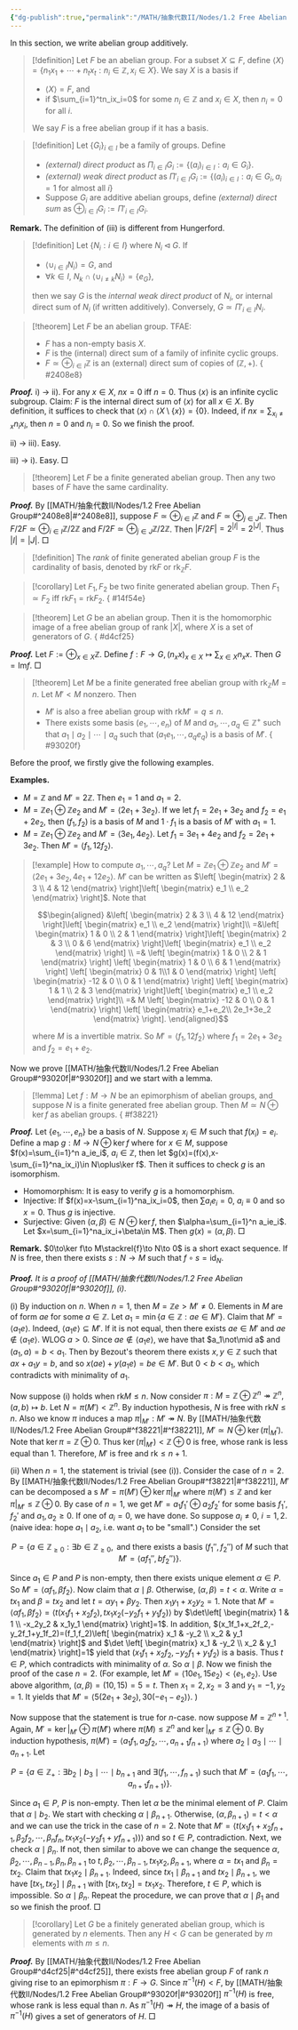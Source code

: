 ```yaml
---
{"dg-publish":true,"permalink":"/MATH/抽象代数II/Nodes/1.2 Free Abelian Group/","dgPassFrontmatter":true}
---
```



In this section, we write abelian group additively.

> [!definition]
> Let $F$ be an abelian group. For a subset $X\subseteq F$, define $\left\langle X\right\rangle=\{n_1x_1+\cdots+n_tx_t:n_i\in \mathbb{Z},x_i\in X\}$. We say $X$ is a basis if
> - $\left\langle X\right\rangle=F$, and
> - if $\sum_{i=1}^tn_ix_i=0$ for some $n_i\in \mathbb{Z}$ and $x_i\in X$, then $n_i=0$ for all $i$.
>   
> We say $F$ is a free abelian group if it has a basis.

> [!definition]
> Let $\{G_i\}_{i\in I}$ be a family of groups. Define
> - *(external) direct product* as $\Pi_{i\in I}G_i:=\{(a_i)_{i\in I}:a_i\in G_i\}$.
> - *(external) weak direct product* as $\Pi'_{i\in I}G_i:=\{(a_i)_{i\in I}:a_i\in G_i,a_i=1\mbox{ for almost all }i\}$
> - Suppose $G_i$ are additive abelian groups, define *(external) direct sum* as $\oplus_{i\in I}G_i:=\Pi'_{i\in I}G_i$.

**Remark.** The definition of (iii) is different from Hungerford.

> [!definition]
> Let $\{N_i:i\in I\}$ where $N_i\lhd G$. If
> - $\left\langle \cup_{i\in I}N_i\right\rangle=G$, and 
> - $\forall k\in I$, $N_k\cap\left\langle \cup_{i\neq k}N_i\right\rangle=\{e_G\}$,
> 
> then we say $G$ is the *internal weak direct product* of $N_i$, or internal direct sum of $N_i$ (if written additively). Conversely, $G\simeq\Pi'_{i\in I}N_i$.


> [!theorem]
> Let $F$ be an abelian group. TFAE:
> - $F$ has a non-empty basis $X$.
> - $F$ is the (internal) direct sum of a family of infinite cyclic groups.
> - $F\simeq\oplus_{i\in I}\mathbb{Z}$ is an (external) direct sum of copies of $(\mathbb{Z},+)$.
{ #2408e8}


**_Proof._**
i) -> ii). For any $x\in X$, $nx=0$ iff $n=0$. Thus $\left\langle x\right\rangle$ is an infinite cyclic subgroup. Claim: $F$ is the internal direct sum of $\left\langle x\right\rangle$ for all $x\in X$. By definition, it suffices to check that $\left\langle x\right\rangle\cap\left\langle X\setminus\{x\}\right\rangle=\{0\}$. Indeed, if $nx=\sum_{x_i\neq x} n_ix_i$, then $n=0$ and $n_i=0$. So we finish the proof.

ii) -> iii). Easy.

iii) -> i). Easy.
□

> [!theorem]
> Let $F$ be a finite generated abelian group. Then any two bases of $F$ have the same cardinality.

**_Proof._**
By [[MATH/抽象代数II/Nodes/1.2 Free Abelian Group#^2408e8\|#^2408e8]], suppose $F\simeq\oplus_{i\in I}\mathbb{Z}$ and $F\simeq\oplus_{j\in J}\mathbb{Z}$. Then $F/2F\simeq\oplus_{i\in I}\mathbb{Z}/2\mathbb{Z}$ and $F/2F\simeq\oplus_{j\in J}\mathbb{Z}/2\mathbb{Z}$. Then $|F/2F|=2^{|I|}=2^{|J|}$. Thus $|I|=|J|$.
□

> [!definition]
> The *rank* of finite generated abelian group $F$ is the cardinality of basis, denoted by $\mathrm{rk}F$ or $\mathrm{rk}_\mathbb{Z}F$.

> [!corollary]
> Let $F_1,F_2$ be two finite generated abelian group. Then $F_1\simeq F_2$ iff $\mathrm{rk}F_1=\mathrm{rk}F_2$.
{ #14f54e}


> [!theorem]
> Let $G$ be an abelian group. Then it is the homomorphic image of a free abelian group of rank $|X|$, where $X$ is a set of generators of $G$.
{ #d4cf25}


**_Proof._**
Let $F:=\oplus_{x\in X}\mathbb{Z}$. Define $f:F\to G,(n_xx)_{x\in X}\mapsto \sum_{x\in X}n_xx$. Then $G=\mathrm{Im} f$.
□

> [!theorem]
> Let $M$ be a finite generated free abelian group with $\mathrm{rk}_\mathbb{Z} M=n$. Let $M'<M$ nonzero. Then
> - $M'$ is also a free abelian group with $\mathrm{rk} M'=q\leqslant n$.
> - There exists some basis $(e_1,\cdots,e_n)$ of $M$ and $a_1,\cdots,a_q\in \mathbb{Z}^+$ such that $a_1\mid a_2\mid\cdots\mid a_q$ such that $(a_1e_1,\cdots,a_qe_q)$ is a basis of $M'$.
{ #93020f}


Before the proof, we firstly give the following examples.

**Examples.** 
- $M=\mathbb{Z}$ and $M'=2\mathbb{Z}$. Then $e_1=1$ and $a_1=2$.
- $M=\mathbb{Z}e_1\oplus \mathbb{Z}e_2$ and $M'=\left\langle 2e_1+3e_2\right\rangle$. If we let $f_1=2e_1+3e_2$ and $f_2=e_1+2e_2$, then $(f_1,f_2)$ is a basis of $M$ and $1\cdot f_1$ is a basis of $M'$ with $a_1=1$.
- $M=\mathbb{Z}{e_1}\oplus\mathbb{Z}e_2$ and $M'=\left\langle 3e_1,4e_2\right\rangle$. Let $f_1=3e_1+4e_2$ and $f_2=2e_1+3e_2$. Then $M'=\left\langle f_1,12f_2\right\rangle$.

> [!example] How to compute $a_1,\cdots,a_q$?
> Let $M=\mathbb{Z}{e_1}\oplus\mathbb{Z}e_2$ and $M'=\left\langle 2e_1+3e_2,4e_1+12e_2\right\rangle$. $M'$ can be written as $\left[ \begin{matrix} 2 & 3 \\ 4 & 12  \end{matrix} \right]\left[ \begin{matrix} e_1  \\ e_2  \end{matrix} \right]$. Note that
> 
> $$\begin{aligned}
> &\left[ \begin{matrix} 2 & 3 \\ 4 & 12  \end{matrix} \right]\left[ \begin{matrix} e_1  \\ e_2  \end{matrix} \right]\\
> =&\left[ \begin{matrix} 1 & 0 \\ 2 & 1  \end{matrix} \right]\left[ \begin{matrix} 2 & 3 \\ 0 & 6  \end{matrix} \right]\left[ \begin{matrix} e_1 \\ e_2  \end{matrix} \right] \\
> =& \left[ \begin{matrix} 1 & 0 \\ 2 & 1  \end{matrix} \right] \left[ \begin{matrix} 1 & 0 \\ 6 & 1  \end{matrix} \right] \left[ \begin{matrix} 0 & 1\\1 & 0  \end{matrix} \right] \left[ \begin{matrix} -12 & 0 \\ 0 & 1  \end{matrix} \right] \left[ \begin{matrix} 1 & 1 \\ 2 & 3  \end{matrix} \right]\left[ \begin{matrix} e_1 \\ e_2 \end{matrix} \right]\\
> =& M \left[ \begin{matrix} -12 & 0 \\ 0 & 1  \end{matrix} \right] \left[ \begin{matrix} e_1+e_2\\ 2e_1+3e_2  \end{matrix} \right].
> \end{aligned}$$
> 
> where $M$ is a invertible matrix. So $M'=\left\langle f_1,12 f_2\right\rangle$ where $f_1=2e_1+3e_2$ and $f_2=e_1+e_2$. 

Now we prove [[MATH/抽象代数II/Nodes/1.2 Free Abelian Group#^93020f\|#^93020f]] and we start with a lemma.

> [!lemma]
> Let $f:M\to N$ be an epimorphism of abelian groups, and suppose $N$ is a finite generated free abelian group. Then $M\simeq N\oplus \ker f$ as abelian groups.
{ #f38221}


**_Proof._**
Let $\{e_1,\cdots,e_n\}$ be a basis of $N$. Suppose $x_i\in M$ such that $f(x_i)=e_i$. Define a map $g:M\to N\oplus\ker f$ where for $x\in M$, suppose $f(x)=\sum_{i=1}^n a_ie_i$, $a_i\in \mathbb{Z}$, then let $g(x)=(f(x),x-\sum_{i=1}^na_ix_i)\in N\oplus\ker f$. Then it suffices to check $g$ is an isomorphism.

- Homomorphism: It is easy to verify $g$ is a homomorphism. 
- Injective: If $f(x)=x-\sum_{i=1}^na_ix_i=0$, then $\sum a_ie_i=0$, $a_i\equiv 0$ and so $x=0$. Thus $g$ is injective.
- Surjective: Given $(\alpha, \beta)\in N\oplus\ker f$, then $\alpha=\sum_{i=1}^n a_ie_i$. Let $x=\sum_{i=1}^na_ix_i+\beta\in M$. Then $g(x)=(\alpha,\beta)$.
□

**Remark.** $0\to\ker f\to M\stackrel{f}\to N\to 0$ is a short exact sequence. If $N$ is free, then there exists $s:N\to M$ such that $f\circ s=\mathrm{id}_N$.

**_Proof._** *It is a proof of [[MATH/抽象代数II/Nodes/1.2 Free Abelian Group#^93020f\|#^93020f]], (i)*. 

(i) By induction on $n$. When $n=1$, then $M=\mathbb{Z}e>M'\neq 0$. Elements in $M$ are of form $ae$ for some $a\in \mathbb{Z}$. Let $a_1=\min\{a\in \mathbb{Z}:ae\in M'\}$. Claim that $M'=\left\langle a_1e\right\rangle$. Indeed, $\left\langle a_1e\right\rangle\subseteq M'$. If it is not equal, then there exists $ae\in M'$ and $ae\notin\left\langle a_1e\right\rangle$. WLOG $a>0$. Since $ae\notin\left\langle a_1e\right\rangle$, we have that $a_1\not\mid a$ and $(a_1,a)=b<a_1$. Then by Bezout's theorem there exists $x,y\in \mathbb{Z}$ such that $ax+a_1y=b$, and so $x(ae)+y(a_1e)=be\in M'$. But $0<b<a_1$, which contradicts with minimality of $a_1$.

Now suppose (i) holds when $\mathrm{rk} M\leqslant n$. Now consider $\pi:M=\mathbb{Z}\oplus \mathbb{Z}^n\twoheadrightarrow \mathbb{Z}^n,(a,b)\mapsto b$. Let $N=\pi(M')<\mathbb{Z}^n$. By induction hypothesis, $N$ is free with $\mathrm{rk}N\leqslant n$. Also we know $\pi$ induces a map $\pi|_{M'}:M'\twoheadrightarrow N$. By [[MATH/抽象代数II/Nodes/1.2 Free Abelian Group#^f38221\|#^f38221]], $M'\simeq N\oplus\ker(\pi|_M')$. Note that $\ker\pi=\mathbb{Z}\oplus 0$. Thus $\ker(\pi|_{M'})<\mathbb{Z}\oplus 0$ is free, whose rank is less equal than $1$. Therefore, $M'$ is free and $\mathrm{rk}\leqslant n+1$. 

(ii) When $n=1$, the statement is trivial (see (i)). Consider the case of $n=2$. By [[MATH/抽象代数II/Nodes/1.2 Free Abelian Group#^f38221\|#^f38221]], $M'$ can be decomposed a s $M'=\pi(M')\oplus\ker\pi|_{M'}$ where $\pi(M')\leqslant \mathbb{Z}$ and $\ker\pi|_{M'}\leqslant \mathbb{Z}\oplus 0$. By case of $n=1$, we get $M'=a_1f_1'\oplus a_2f_2'$ for some basis $f_1',f_2'$ and $a_1,a_2\geqslant 0$. If one of $a_i=0$, we have done. So suppose $a_i\neq 0$, $i=1,2$. (naive idea: hope $a_1\mid a_2$, i.e. want $a_1$ to be "small".) Consider the set 

$$P=\{a\in \mathbb{Z}_{\geqslant 0}:\exists b\in \mathbb{Z}_{\geqslant 0},\mbox{ and there exists a basis } (f_1'',f_2'') \mbox{ of }M\mbox{ such that }M'=\left\langle af_1'',bf_2''\right\rangle\}.$$

Since $a_1\in P$ and $P$ is non-empty, then there exists unique element $\alpha\in P$. So $M'=\left\langle \alpha f_1,\beta f_2\right\rangle$. Now claim that $\alpha\mid\beta$. Otherwise, $(\alpha,\beta)=t<\alpha$. Write $\alpha=tx_1$ and $\beta=tx_2$ and let $t=\alpha y_1+\beta y_2$. Then $x_1y_1+x_2y_2=1$. Note that $M'=\left\langle \alpha f_1,\beta f_2\right\rangle=\left\langle t(x_1f_1+x_2f_2),tx_1x_2(-y_2f_1+y_1f_2)\right\rangle$ by $\det\left[ \begin{matrix} 1 & 1 \\ -x_2y_2 & x_1y_1  \end{matrix} \right]=1$. In addition, $(x_1f_1+x_2f_2,-y_2f_1+y_1f_2)=(f_1,f_2)\left[ \begin{matrix} x_1 & -y_2 \\ x_2 & y_1 \end{matrix} \right]$ and $\det \left[ \begin{matrix} x_1 & -y_2 \\ x_2 & y_1 \end{matrix} \right]=1$ yield that $(x_1f_1+x_2f_2,-y_2f_1+y_1f_2)$ is a basis. Thus $t\in P$, which contradicts with minimality of $\alpha$. So $\alpha\mid\beta$. Now we finish the proof of the case $n=2$. (For example, let $M'=\left\langle 10e_1,15e_2\right\rangle<\left\langle e_1,e_2\right\rangle$. Use above algorithm, $(\alpha, \beta)=(10,15)=5=t$. Then $x_1=2,x_2=3$ and $y_1=-1,y_2=1$. It yields that $M'=\left\langle 5(2e_1+3e_2),30(-e_1-e_2)\right\rangle$. )

Now suppose that the statement is true for $n$-case. now suppose $M=\mathbb{Z}^{n+1}$. Again, $M'=\ker|_{M'}\oplus\pi(M')$ where $\pi(M)\leqslant \mathbb{Z}^n$ and $\ker|_{M'}\leqslant \mathbb{Z}\oplus 0$. By induction hypothesis, $\pi(M')=\left\langle a_1f_1,a_2f_2,\cdots,a_{n+1}f_{n+1}\right\rangle$ where $a_2\mid a_3\mid\cdots\mid a_{n+1}$. Let

$$P=\{a\in \mathbb{Z}_+:\exists b_2\mid b_3\mid\cdots\mid b_{n+1}\mbox{ and }\exists(f_1,\cdots,f_{n+1})\mbox{ such that }M'=\left\langle a_1f_1,\cdots,a_{n+1}f_{n+1}\right\rangle \}.$$

Since $a_1\in P$, $P$ is non-empty. Then let $\alpha$ be the minimal element of $P$. Claim that $\alpha\mid b_2$. We start with checking $\alpha\mid\beta_{n+1}$. Otherwise, $(\alpha,\beta_{n+1})=t<\alpha$ and we can use the trick in the case of $n=2$. Note that $M'=\left\langle t(x_1f_1+x_2f_{n+1},\beta_2f_2,\cdots,\beta_nf_n,tx_1x_2(-y_2f_1+yf_{n+1}))\right\rangle$ and so $t\in P$, contradiction. Next, we check $\alpha\mid \beta_n$. If not, then similar to above we can change the sequence $\alpha,\beta_2,\cdots,\beta_{n-1},\beta_n,\beta_{n+1}$ to $t,\beta_2,\cdots,\beta_{n-1},tx_1x_2,\beta_{n+1}$, where $\alpha=tx_1$ and $\beta_n=tx_2$. Claim that $tx_1x_2\mid\beta_{n+1}$. Indeed, since $tx_1\mid\beta_{n+1}$ and $tx_2\mid\beta_{n+1}$, we have $[tx_1,tx_2]\mid \beta_{n+1}$ with $[tx_1,tx_2]=tx_1x_2$. Therefore, $t\in P$, which is impossible. So $\alpha\mid\beta_n$. Repeat the procedure, we can prove that $\alpha\mid\beta_1$ and so we finish the proof.
□


> [!corollary]
> Let $G$ be a finitely generated abelian group, which is generated by $n$ elements. Then any $H<G$ can be generated by $m$ elements with $m\leqslant n$.

**_Proof._**
By [[MATH/抽象代数II/Nodes/1.2 Free Abelian Group#^d4cf25\|#^d4cf25]], there exists free abelian group $F$ of rank $n$ giving rise to an epimorphism $\pi:F\to G$. Since $\pi^{-1}(H)<F$, by [[MATH/抽象代数II/Nodes/1.2 Free Abelian Group#^93020f\|#^93020f]] $\pi^{-1}(H)$ is free, whose rank is less equal than $n$. As $\pi^{-1}(H)\twoheadrightarrow H$, the image of a basis of $\pi^{-1}(H)$ gives a set of generators of $H$.
□

